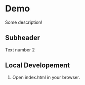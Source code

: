 # Demo

Some description!

## Subheader

Text number 2

## Local Developement

1. Open index.html in your browser.